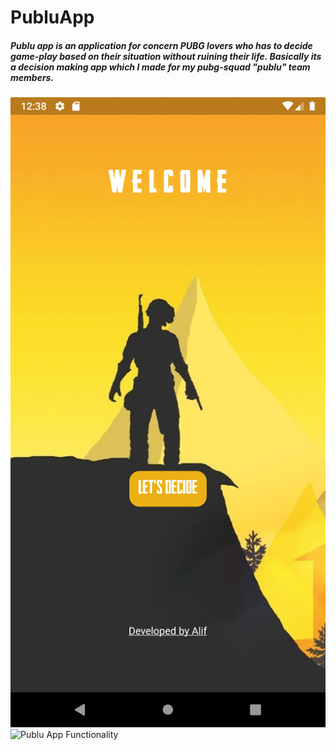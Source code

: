 # PubluApp


##### Publu app is an application for concern PUBG lovers who has to decide game-play based on their situation without ruining their life. Basically its a decision making app which I made for my pubg-squad "publu" team members.

![Publu App Main](https://github.com/thealiflab/PubluApp/blob/master/ReadmePhotos/MainScreen.png "")
![Publu App Functionality](https://media.giphy.com/media/jQJGysxd5jhvikPaS7/giphy.gif "")
